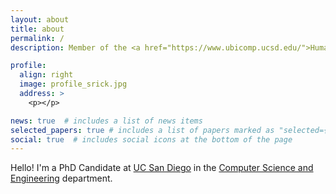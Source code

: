 ```yaml
---
layout: about
title: about
permalink: /
description: Member of the <a href="https://www.ubicomp.ucsd.edu/">Human-Centered and Ubiquitous Computing Lab</a> and the <a href="https://designlab.ucsd.edu/">Design Lab</a>.

profile:
  align: right
  image: profile_srick.jpg
  address: >
    <p></p>

news: true  # includes a list of news items
selected_papers: true # includes a list of papers marked as "selected={true}"
social: true  # includes social icons at the bottom of the page
---
```


Hello! I'm a PhD Candidate at <a href="https://ucsd.edu/">UC San Diego</a> in the <a href="https://cse.ucsd.edu/">Computer Science and Engineering</a> department.
